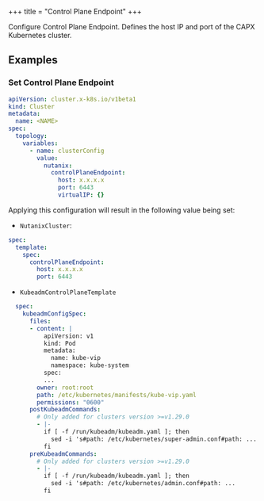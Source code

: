 +++
title = "Control Plane Endpoint"
+++

<!--- markdownlint-disable MD013 --->

Configure Control Plane Endpoint. Defines the host IP and port of the CAPX Kubernetes cluster.

## Examples

### Set Control Plane Endpoint

```yaml
apiVersion: cluster.x-k8s.io/v1beta1
kind: Cluster
metadata:
  name: <NAME>
spec:
  topology:
    variables:
      - name: clusterConfig
        value:
          nutanix:
            controlPlaneEndpoint:
              host: x.x.x.x
              port: 6443
              virtualIP: {}
```

Applying this configuration will result in the following value being set:

- `NutanixCluster`:

```yaml
spec:
  template:
    spec:
      controlPlaneEndpoint:
        host: x.x.x.x
        port: 6443
```

- `KubeadmControlPlaneTemplate`

```yaml
  spec:
    kubeadmConfigSpec:
      files:
      - content: |
          apiVersion: v1
          kind: Pod
          metadata:
            name: kube-vip
            namespace: kube-system
          spec:
          ...
        owner: root:root
        path: /etc/kubernetes/manifests/kube-vip.yaml
        permissions: "0600"
      postKubeadmCommands:
        # Only added for clusters version >=v1.29.0
        - |-
          if [ -f /run/kubeadm/kubeadm.yaml ]; then
            sed -i 's#path: /etc/kubernetes/super-admin.conf#path: ...
          fi
      preKubeadmCommands:
        # Only added for clusters version >=v1.29.0
        - |-
          if [ -f /run/kubeadm/kubeadm.yaml ]; then
            sed -i 's#path: /etc/kubernetes/admin.conf#path: ...
          fi
```
